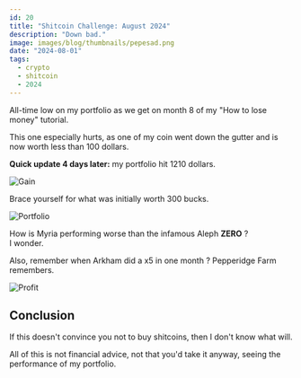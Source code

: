 ```yaml
---
id: 20
title: "Shitcoin Challenge: August 2024"
description: "Down bad."
image: images/blog/thumbnails/pepesad.png
date: "2024-08-01"
tags:
  - crypto
  - shitcoin
  - 2024
---
```


All-time low on my portfolio as we get on month 8 of my "How to lose money"
tutorial.

This one especially hurts, as one of my coin went down the gutter and is now
worth less than 100 dollars.

**Quick update 4 days later:** my portfolio hit 1210 dollars.

![Gain](/images/blog/20-chart.png)

Brace yourself for what was initially worth 300 bucks.

![Portfolio](/images/blog/20-portfolio.png)

How is Myria performing worse than the infamous Aleph **ZERO** ? \
I wonder.

Also, remember when Arkham did a x5 in one month ? Pepperidge Farm remembers.

![Profit](/images/blog/20-profit.png)

## Conclusion

If this doesn't convince you not to buy shitcoins, then I don't know what will.

All of this is not financial advice, not that you'd take it anyway, seeing the
performance of my portfolio.

